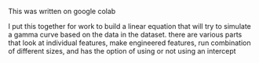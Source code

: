This was written on google colab

I put this together for work to build a linear equation that will try to simulate a gamma curve based on the data in the dataset. there are various parts that look at individual features, make engineered features, run combination of different sizes, and has the option of using or not using an intercept
